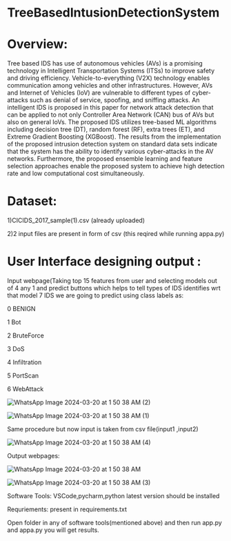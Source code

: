 # TreeBasedIntusionDetectionSystem
# Overview:
Tree based IDS has use of autonomous vehicles (AVs) is a promising technology in Intelligent Transportation Systems (ITSs) to improve safety and driving efficiency. Vehicle-to-everything (V2X) technology enables communication among vehicles and other infrastructures. However, AVs and Internet of Vehicles (IoV) are vulnerable to different types of cyber-attacks such as denial of service, spoofing, and sniffing attacks. An intelligent IDS is proposed in this paper for network attack detection that can be applied to not only Controller Area Network (CAN) bus of AVs but also on general IoVs. The proposed IDS utilizes tree-based ML algorithms including decision tree (DT), random forest (RF), extra trees (ET), and Extreme Gradient Boosting (XGBoost). The results from the implementation of the proposed intrusion detection system on standard data sets indicate that the system has the ability to identify various cyber-attacks in the AV networks. Furthermore, the proposed ensemble learning and feature selection approaches enable the proposed system to achieve high detection rate and low computational cost simultaneously.

# Dataset:

1)CICIDS_2017_sample(1).csv (already uploaded)

2)2 input files are present in form of csv (this reqired while running appa.py)

# User Interface designing output :

Input webpage(Taking top 15 features from user and selecting models out of 4 any 1 and predict buttons which helps to tell types of IDS identifies wrt that model 7 IDS we are going to predict using class labels as:

0  BENIGN

1  Bot

2  BruteForce

3  DoS

4  Infiltration

5  PortScan

6  WebAttack

![WhatsApp Image 2024-03-20 at 1 50 38 AM (2)](https://github.com/VermaAyush2k4/TreeBasedIntusionDetectionSystem/assets/117018341/4f783263-ae41-4246-baef-33b285ef1982)

![WhatsApp Image 2024-03-20 at 1 50 38 AM (1)](https://github.com/VermaAyush2k4/TreeBasedIntusionDetectionSystem/assets/117018341/9f7a4ab4-04f6-4edb-a6ce-a25d30483332)

Same procedure but now input is taken from csv file(input1 ,input2)

![WhatsApp Image 2024-03-20 at 1 50 38 AM (4)](https://github.com/VermaAyush2k4/TreeBasedIntusionDetectionSystem/assets/117018341/efb02bbf-4514-4480-8247-312050e5314b)

Output webpages:

![WhatsApp Image 2024-03-20 at 1 50 38 AM](https://github.com/VermaAyush2k4/TreeBasedIntusionDetectionSystem/assets/117018341/c439f443-be9b-4a43-ae17-a6029f19a3a9)

![WhatsApp Image 2024-03-20 at 1 50 38 AM (3)](https://github.com/VermaAyush2k4/TreeBasedIntusionDetectionSystem/assets/117018341/8a80136a-ddde-4a4d-842a-34a67b279afe)

Software Tools: VSCode,pycharm,python latest version should be installed

Requriements: present in requirements.txt

Open folder in any of software tools(mentioned above) and then run app.py and appa.py you will get results.


